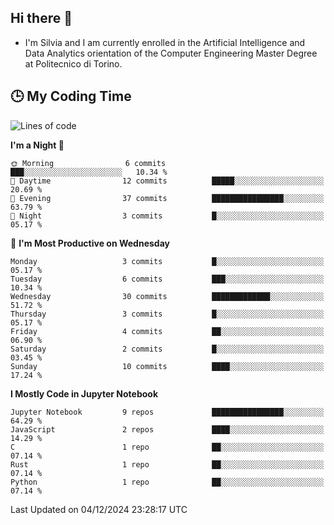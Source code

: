 ## Hi there 👋

- I'm Silvia and I am currently enrolled in the Artificial Intelligence and Data Analytics orientation of the Computer Engineering Master Degree at Politecnico di Torino.


<!-- <p align="center">
   <img style="height:170px;display:inline-block"  src="http://github-profile-summary-cards.vercel.app/api/cards/profile-details?username=silviapolizzi&theme=github_dark" />
   <img style="height:170px;display:inline-block"  src="http://github-profile-summary-cards.vercel.app/api/cards/most-commit-language?username=silviapolizzi&theme=github_dark&exclude=" /> 
</p> -->


## :clock3: My Coding Time 

<!--START_SECTION:waka-->
![Lines of code](https://img.shields.io/badge/From%20Hello%20World%20I%27ve%20Written-83.5%20thousand%20lines%20of%20code-blue)

**I'm a Night 🦉** 

```text
🌞 Morning                6 commits           ███░░░░░░░░░░░░░░░░░░░░░░   10.34 % 
🌆 Daytime                12 commits          █████░░░░░░░░░░░░░░░░░░░░   20.69 % 
🌃 Evening                37 commits          ████████████████░░░░░░░░░   63.79 % 
🌙 Night                  3 commits           █░░░░░░░░░░░░░░░░░░░░░░░░   05.17 % 
```
📅 **I'm Most Productive on Wednesday** 

```text
Monday                   3 commits           █░░░░░░░░░░░░░░░░░░░░░░░░   05.17 % 
Tuesday                  6 commits           ███░░░░░░░░░░░░░░░░░░░░░░   10.34 % 
Wednesday                30 commits          █████████████░░░░░░░░░░░░   51.72 % 
Thursday                 3 commits           █░░░░░░░░░░░░░░░░░░░░░░░░   05.17 % 
Friday                   4 commits           ██░░░░░░░░░░░░░░░░░░░░░░░   06.90 % 
Saturday                 2 commits           █░░░░░░░░░░░░░░░░░░░░░░░░   03.45 % 
Sunday                   10 commits          ████░░░░░░░░░░░░░░░░░░░░░   17.24 % 
```


**I Mostly Code in Jupyter Notebook** 

```text
Jupyter Notebook         9 repos             ████████████████░░░░░░░░░   64.29 % 
JavaScript               2 repos             ████░░░░░░░░░░░░░░░░░░░░░   14.29 % 
C                        1 repo              ██░░░░░░░░░░░░░░░░░░░░░░░   07.14 % 
Rust                     1 repo              ██░░░░░░░░░░░░░░░░░░░░░░░   07.14 % 
Python                   1 repo              ██░░░░░░░░░░░░░░░░░░░░░░░   07.14 % 
```




 Last Updated on 04/12/2024 23:28:17 UTC
<!--END_SECTION:waka-->
